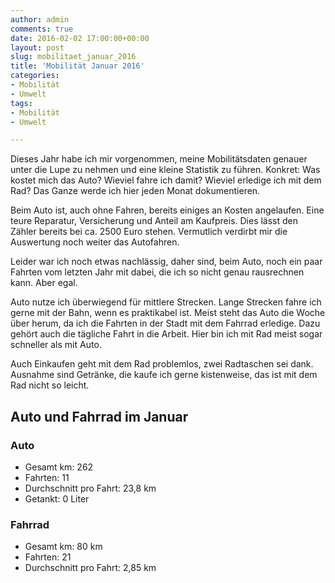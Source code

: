 ```yaml
---
author: admin
comments: true
date: 2016-02-02 17:00:00+00:00
layout: post
slug: mobilitaet_januar_2016
title: 'Mobilität Januar 2016'
categories:
- Mobilität
- Umwelt
tags:
- Mobilität
- Umwelt

---
```


Dieses Jahr habe ich mir vorgenommen, meine Mobilitätsdaten genauer unter die Lupe zu nehmen und eine kleine Statistik zu führen. Konkret: Was kostet mich das Auto? Wieviel fahre ich damit? Wieviel erledige ich mit dem Rad? Das Ganze werde ich hier jeden Monat dokumentieren. 

Beim Auto ist, auch ohne Fahren, bereits einiges an Kosten angelaufen. Eine teure Reparatur, Versicherung und Anteil am Kaufpreis. Dies lässt den Zähler bereits bei ca. 2500 Euro stehen. Vermutlich verdirbt mir die Auswertung noch weiter das Autofahren. 

Leider war ich noch etwas nachlässig, daher sind, beim Auto, noch ein paar Fahrten vom letzten Jahr mit dabei, die ich so nicht genau rausrechnen kann. Aber egal. 

Auto nutze ich überwiegend für mittlere Strecken. Lange Strecken fahre ich gerne mit der Bahn, wenn es praktikabel ist. 
Meist steht das Auto die Woche über herum, da ich die Fahrten in der Stadt mit dem Fahrrad erledige. Dazu gehört auch die tägliche Fahrt in die Arbeit. Hier bin ich mit Rad meist sogar schneller als mit Auto. 

Auch Einkaufen geht mit dem Rad problemlos, zwei Radtaschen sei dank. Ausnahme sind Getränke, die kaufe ich gerne kistenweise, das ist mit dem Rad nicht so leicht.

## Auto und Fahrrad im Januar

### Auto

- Gesamt km: 262
- Fahrten: 11
- Durchschnitt pro Fahrt: 23,8 km
- Getankt: 0 Liter

### Fahrrad

- Gesamt km: 80 km
- Fahrten: 21
- Durchschnitt pro Fahrt: 2,85 km